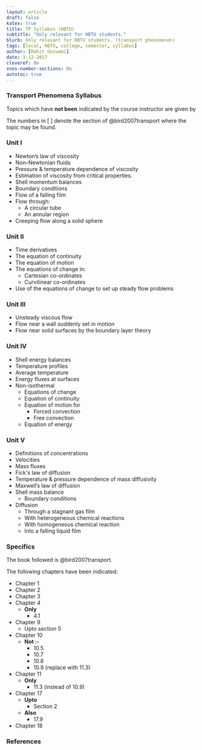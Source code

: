 ```yaml
---
layout: article
draft: false
katex: true
title: TP Syllabus (HBTU)
subtitle: "Only relevant for HBTU students."
blurb: Only relevant for HBTU students. (transport phenomenon) 
tags: [local, HBTU, college, semester, syllabus]
author: [Rohit Goswami]
date: 3-12-2017
cleveref: On
xnos-number-sections: On
autotoc: true
...
```


### Transport Phenomena Syllabus

Topics which have **not been** indicated by the course instructor are given by <i class="fa  fa-times-circle-o" aria-hidden="true"></i>

The numbers in [ ] denote the section of @bird2007transport where the topic may be found.

### Unit I

* Newton’s law of viscosity
* Non–Newtonian fluids 
* Pressure & temperature dependence of viscosity
* Estimation of viscosity from critical properties.
* Shell momentum balances
* Boundary conditions
*  Flow of a falling film
*  Flow through: 
    - A circular tube
    - An annular region
* Creeping flow along a solid sphere

### Unit II

* Time derivatives
* The equation of continuity 
* The equation of motion 
* The equations of change in:
    - Cartesian co-ordinates
    - Curvilinear co-ordinates
* Use of the equations of change to set up steady flow problems

### Unit III

* Unsteady viscous flow
* Flow near a wall suddenly set in motion 
* Flow near solid surfaces by the boundary layer theory <i class="fa  fa-times-circle-o" aria-hidden="true"></i>

### Unit IV

* Shell energy balances
* Temperature profiles 
* Average temperature 
* Energy fluxes at surfaces
* Non-isothermal
    - Equations of change 
    - Equation of continuity 
    - Equation of motion for
        - Forced convection 
        - Free convection
    - Equation of energy

### Unit V

* Definitions of concentrations
* Velocities 
* Mass fluxes 
* Fick's law of diffusion 
* Temperature & pressure dependence of mass diffusivity
* Maxwell’s law of diffusion
* Shell mass balance
    - Boundary conditions 
* Diffusion
    - Through a stagnant gas film
    - With heterogeneous chemical reactions
    - With homogeneous chemical reaction
    - Into a falling liquid film

### Specifics

The book followed is @bird2007transport.

The following chapters have been indicated:

* Chapter 1
* Chapter 2
* Chapter 3
* Chapter 4
    - **Only**
        + 4.1
* Chapter 9
    - Upto section 5
* Chapter 10
    - **Not :-**
        + 10.5
        + 10.7
        + 10.8
        + 10.9 (replace with 11.3)
* Chapter 11
    - **Only**
        + 11.3 (instead of 10.9)
* Chapter 17
    - **Upto**
        + Section 2
    - **Also**
        + 17.9
* Chapter 18


### References
